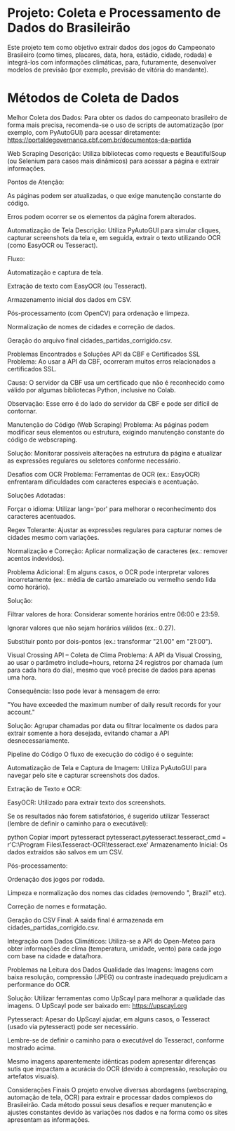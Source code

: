 # Projeto: Coleta e Processamento de Dados do Brasileirão

Este projeto tem como objetivo extrair dados dos jogos do Campeonato Brasileiro (como times, placares, data, hora, estádio, cidade, rodada) e integrá-los com informações climáticas, para, futuramente, desenvolver modelos de previsão (por exemplo, previsão de vitória do mandante).


# Métodos de Coleta de Dados
Melhor Coleta dos Dados:
Para obter os dados do campeonato brasileiro de forma mais precisa, recomenda-se o uso de scripts de automatização (por exemplo, com PyAutoGUI) para acessar diretamente:
https://portaldegovernanca.cbf.com.br/documentos-da-partida

Web Scraping
Descrição: Utiliza bibliotecas como requests e BeautifulSoup (ou Selenium para casos mais dinâmicos) para acessar a página e extrair informações.

Pontos de Atenção:

As páginas podem ser atualizadas, o que exige manutenção constante do código.

Erros podem ocorrer se os elementos da página forem alterados.

Automatização de Tela
Descrição: Utiliza PyAutoGUI para simular cliques, capturar screenshots da tela e, em seguida, extrair o texto utilizando OCR (como EasyOCR ou Tesseract).

Fluxo:

Automatização e captura de tela.

Extração de texto com EasyOCR (ou Tesseract).

Armazenamento inicial dos dados em CSV.

Pós-processamento (com OpenCV) para ordenação e limpeza.

Normalização de nomes de cidades e correção de dados.

Geração do arquivo final cidades_partidas_corrigido.csv.

Problemas Encontrados e Soluções
API da CBF e Certificados SSL
Problema:
Ao usar a API da CBF, ocorreram muitos erros relacionados a certificados SSL.

Causa:
O servidor da CBF usa um certificado que não é reconhecido como válido por algumas bibliotecas Python, inclusive no Colab.

Observação:
Esse erro é do lado do servidor da CBF e pode ser difícil de contornar.

Manutenção do Código (Web Scraping)
Problema:
As páginas podem modificar seus elementos ou estrutura, exigindo manutenção constante do código de webscraping.

Solução:
Monitorar possíveis alterações na estrutura da página e atualizar as expressões regulares ou seletores conforme necessário.

Desafios com OCR
Problema:
Ferramentas de OCR (ex.: EasyOCR) enfrentaram dificuldades com caracteres especiais e acentuação.

Soluções Adotadas:

Forçar o idioma: Utilizar lang='por' para melhorar o reconhecimento dos caracteres acentuados.

Regex Tolerante: Ajustar as expressões regulares para capturar nomes de cidades mesmo com variações.

Normalização e Correção: Aplicar normalização de caracteres (ex.: remover acentos indevidos).

Problema Adicional:
Em alguns casos, o OCR pode interpretar valores incorretamente (ex.: média de cartão amarelado ou vermelho sendo lida como horário).

Solução:

Filtrar valores de hora: Considerar somente horários entre 06:00 e 23:59.

Ignorar valores que não sejam horários válidos (ex.: 0.27).

Substituir ponto por dois-pontos (ex.: transformar "21.00" em "21:00").

Visual Crossing API – Coleta de Clima
Problema:
A API da Visual Crossing, ao usar o parâmetro include=hours, retorna 24 registros por chamada (um para cada hora do dia), mesmo que você precise de dados para apenas uma hora.

Consequência:
Isso pode levar à mensagem de erro:

"You have exceeded the maximum number of daily result records for your account."

Solução:
Agrupar chamadas por data ou filtrar localmente os dados para extrair somente a hora desejada, evitando chamar a API desnecessariamente.

Pipeline do Código
O fluxo de execução do código é o seguinte:

Automatização de Tela e Captura de Imagem:
Utiliza PyAutoGUI para navegar pelo site e capturar screenshots dos dados.

Extração de Texto e OCR:

EasyOCR: Utilizado para extrair texto dos screenshots.

Se os resultados não forem satisfatórios, é sugerido utilizar Tesseract (lembre de definir o caminho para o executável):

python
Copiar
import pytesseract
pytesseract.pytesseract.tesseract_cmd = r'C:\Program Files\Tesseract-OCR\tesseract.exe'
Armazenamento Inicial:
Os dados extraídos são salvos em um CSV.

Pós-processamento:

Ordenação dos jogos por rodada.

Limpeza e normalização dos nomes das cidades (removendo ", Brazil" etc).

Correção de nomes e formatação.

Geração do CSV Final:
A saída final é armazenada em cidades_partidas_corrigido.csv.

Integração com Dados Climáticos:
Utiliza-se a API do Open-Meteo para obter informações de clima (temperatura, umidade, vento) para cada jogo com base na cidade e data/hora.

Problemas na Leitura dos Dados
Qualidade das Imagens:
Imagens com baixa resolução, compressão (JPEG) ou contraste inadequado prejudicam a performance do OCR.

Solução:
Utilizar ferramentas como UpScayl para melhorar a qualidade das imagens.
O UpScayl pode ser baixado em: https://upscayl.org

Pytesseract:
Apesar do UpScayl ajudar, em alguns casos, o Tesseract (usado via pytesseract) pode ser necessário.

Lembre-se de definir o caminho para o executável do Tesseract, conforme mostrado acima.

Mesmo imagens aparentemente idênticas podem apresentar diferenças sutis que impactam a acurácia do OCR (devido à compressão, resolução ou artefatos visuais).

Considerações Finais
O projeto envolve diversas abordagens (webscraping, automação de tela, OCR) para extrair e processar dados complexos do Brasileirão. Cada método possui seus desafios e requer manutenção e ajustes constantes devido às variações nos dados e na forma como os sites apresentam as informações.